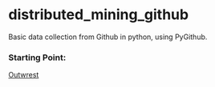 # distributed_mining_github
Basic data collection from Github in python, using PyGithub.

### Starting Point:
[Outwrest](https://www.github.com/outwrest)